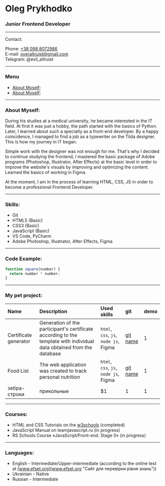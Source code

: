 # Oleg Prykhodko
### Junior Frontend Developer

***
Contact:

Phone: [+38 098 8072986](tel:+380988072986 "Особистий номер")    
E-mail: overaltruist@gmail.com  
Telegram: @evil_altruist

***
### Menu
+ [About Myself](#about);
+ [About Myself](#skills);
  
***
### <a name="about"></a> About Myself:

During his studies at a medical university, he became interested in the IT field. At first it was just a hobby, the path started with the basics of Python. Later, I learned about such a specialty as a front-end developer. By a happy coincidence, I managed to find a job as a typewriter on the Tilda designer. This is how my journey in IT began.

Simple work with the designer was not enough for me. That's why I decided to continue studying the frontend, I mastered the basic package of Adobe programs (Photoshop, Illustrator, After Effects) at the basic level in order to improve the website's visuals by improving and optimizing the content. Learned the basics of working in Figma.

At the moment, I am in the process of learning HTML, CSS, JS in order to become a professional Frontend Developer.
***
### <a name="skills"></a> Skills:
* Git
* HTML5 (Basic)
* CSS3 (Basic)
* JavaScript (Basic)
* VS Code, PyCharm
* Adobe Photoshop, Illustrator, After Effects, Figma

***
### Code Example:
```javascript
function square(number) {
  return number * number;
}
```
***
### My pet project:

| Name       | Description| Used skills | git |demo|
| :------------- |:------------------| :-----|:------|:-----|
| Certificate generator| Generation of the participant's certificate according to the template with individual data obtained from the database    | `html`, `css`, `js`, `node js`, Figma | [git name](https:// "first project") | 1 |
| Food List     | The web application was created to track personal nutrition | `html`, `css`, `js`, `node js`, Figma | [git name](https:// "second project") | 1 |
| зебра-строки  | прикольные         |    $1 | 1 | 1 |
***
### Courses:
* HTML and CSS Tutorials on the [w3schools](https://www.w3schools.com/ "W3School") (completed)
* JavaScript Manual on learnjavascript.ru (in progress)
* RS Schools Course «JavaScript/Front-end. Stage 0» (in progress)
***
### Languages:
* English - Intermediate/Upper-intermediate (according to the online test at [www.efset.org](www.efset.org "Сайт для перевірки рівня знань"))
* Ukrainian - Native
* Russian - Intermediate